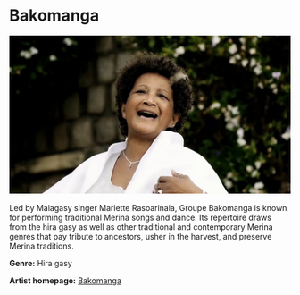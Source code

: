 # Bakomanga

![Bakomanga](bakomanga.jpg)

Led by Malagasy singer Mariette Rasoarinala, Groupe Bakomanga is known for performing traditional Merina songs and dance. Its repertoire draws from the hira gasy as well as other traditional and contemporary Merina genres that pay tribute to ancestors, usher in the harvest, and preserve Merina traditions.

**Genre:** Hira gasy

**Artist homepage:** [Bakomanga](https://www.madaplus.info/BAKOMANGA-A-NEW-YORK)
